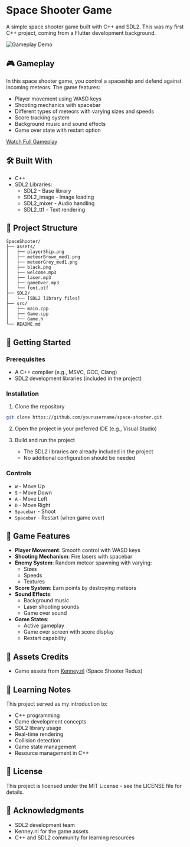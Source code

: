 # Space Shooter Game

A simple space shooter game built with C++ and SDL2. This was my first C++ project, coming from a Flutter development background.

![Gameplay Demo](gameplay.gif)

## 🎮 Gameplay

In this space shooter game, you control a spaceship and defend against incoming meteors. The game features:

- Player movement using WASD keys
- Shooting mechanics with spacebar
- Different types of meteors with varying sizes and speeds
- Score tracking system
- Background music and sound effects
- Game over state with restart option

[Watch Full Gameplay](gameplay.mp4)

## 🛠️ Built With

* C++
* SDL2 Libraries:
  * SDL2 - Base library
  * SDL2_image - Image loading
  * SDL2_mixer - Audio handling
  * SDL2_ttf - Text rendering

## 📁 Project Structure

```
SpaceShooter/
├── assets/
│   ├── playerShip.png
│   ├── meteorBrown_med1.png
│   ├── meteorGrey_med1.png
│   ├── black.png
│   ├── welcome.mp3
│   ├── laser.mp3
│   ├── gameOver.mp3
│   └── font.otf
├── SDL2/
│   └── [SDL2 library files]
├── src/
│   ├── main.cpp
│   ├── Game.cpp
│   └── Game.h
└── README.md
```

## 🚀 Getting Started

### Prerequisites

* A C++ compiler (e.g., MSVC, GCC, Clang)
* SDL2 development libraries (included in the project)

### Installation

1. Clone the repository
```bash
git clone https://github.com/yourusername/space-shooter.git
```

2. Open the project in your preferred IDE (e.g., Visual Studio)

3. Build and run the project
   - The SDL2 libraries are already included in the project
   - No additional configuration should be needed

### Controls

- `W` - Move Up
- `S` - Move Down
- `A` - Move Left
- `D` - Move Right
- `Spacebar` - Shoot
- `Spacebar` - Restart (when game over)

## 🎯 Game Features

- **Player Movement**: Smooth control with WASD keys
- **Shooting Mechanism**: Fire lasers with spacebar
- **Enemy System**: Random meteor spawning with varying:
  - Sizes
  - Speeds
  - Textures
- **Score System**: Earn points by destroying meteors
- **Sound Effects**:
  - Background music
  - Laser shooting sounds
  - Game over sound
- **Game States**:
  - Active gameplay
  - Game over screen with score display
  - Restart capability

## 🎨 Assets Credits

- Game assets from [Kenney.nl](https://kenney.nl/) (Space Shooter Redux)

## 📝 Learning Notes

This project served as my introduction to:
- C++ programming
- Game development concepts
- SDL2 library usage
- Real-time rendering
- Collision detection
- Game state management
- Resource management in C++


## 📄 License

This project is licensed under the MIT License - see the LICENSE file for details.

## 🤝 Acknowledgments

* SDL2 development team
* Kenney.nl for the game assets
* C++ and SDL2 community for learning resources
